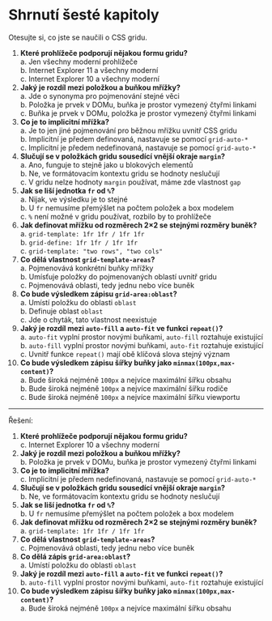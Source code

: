 # Shrnutí šesté kapitoly

Otesujte si, co jste se naučili o CSS gridu.

1. **Které prohlížeče podporují nějakou formu gridu?**  
a. Jen všechny moderní prohlížeče  
b. Internet Explorer 11 a všechny moderní  
c. Internet Explorer 10 a všechny moderní
1. **Jaký je rozdíl mezi položkou a buňkou mřížky?**  
a. Jde o synonyma pro pojmenování stejné věci  
b. Položka je prvek v DOMu, buňka je prostor vymezený čtyřmi linkami  
c. Buňka je prvek v DOMu, položka je prostor vymezený čtyřmi linkami
1. **Co je to implicitní mřížka?**  
a. Je to jen jiné pojmenování pro běžnou mřížku uvnitř CSS gridu  
b. Implicitní je předem definovaná, nastavuje se pomocí `grid-auto-*`  
c. Implicitní je předem nedefinovaná, nastavuje se pomocí `grid-auto-*`
1. **Slučují se v položkách gridu sousedící vnější okraje `margin`?**  
a. Ano, funguje to stejně jako u blokových elementů  
b. Ne, ve formátovacím kontextu gridu se hodnoty neslučují  
c. V gridu nelze hodnoty `margin` používat, máme zde vlastnost `gap`
1. **Jak se liší jednotka `fr` od `%`?**  
a. Nijak, ve výsledku je to stejné  
b. U `fr` nemusíme přemýšlet na počtem položek a box modelem  
c. `%` není možné v gridu používat, rozbilo by to prohlížeče
1. **Jak definovat mřížku od rozměrech 2×2 se stejnými rozměry buněk?**  
a. `grid-template: 1fr 1fr / 1fr 1fr`  
b. `grid-define: 1fr 1fr / 1fr 1fr`  
c. `grid-template: "two rows", "two cols"`
1. **Co dělá vlastnost `grid-template-areas`?**  
a. Pojmenovává konkrétní buňky mřížky  
b. Umísťuje položky do pojmenovaných oblastí uvnitř gridu  
c. Pojmenovává oblasti, tedy jednu nebo více buněk
1. **Co bude výsledkem zápisu `grid-area:oblast`?**  
a. Umístí položku do oblasti `oblast`  
b. Definuje oblast `oblast`  
c. Jde o chyták, tato vlastnost neexistuje
1. **Jaký je rozdíl mezi `auto-fill` a `auto-fit` ve funkci `repeat()`?**  
a. `auto-fit` vyplní prostor novými buňkami, `auto-fill` roztahuje existující  
b. `auto-fill` vyplní prostor novými buňkami, `auto-fit` roztahuje existující  
c. Uvnitř funkce `repeat()` mají obě klíčová slova stejný význam
1. **Co bude výsledkem zápisu šířky buňky jako `minmax(100px,max-content)`?**  
a. Bude široká nejméně `100px` a nejvíce maximální šířku obsahu  
b. Bude široká nejméně `100px` a nejvíce maximální šířku rodiče  
c. Bude široká nejméně `100px` a nejvíce maximální šířku viewportu

---

Řešení:

1. **Které prohlížeče podporují nějakou formu gridu?**  
c. Internet Explorer 10 a všechny moderní
1. **Jaký je rozdíl mezi položkou a buňkou mřížky?**  
b. Položka je prvek v DOMu, buňka je prostor vymezený čtyřmi linkami
1. **Co je to implicitní mřížka?**  
c. Implicitní je předem nedefinovaná, nastavuje se pomocí `grid-auto-*`
1. **Slučují se v položkách gridu sousedící vnější okraje `margin`?**  
b. Ne, ve formátovacím kontextu gridu se hodnoty neslučují  
1. **Jak se liší jednotka `fr` od `%`?**  
b. U `fr` nemusíme přemýšlet na počtem položek a box modelem
1. **Jak definovat mřížku od rozměrech 2×2 se stejnými rozměry buněk?**  
a. `grid-template: 1fr 1fr / 1fr 1fr`
1. **Co dělá vlastnost `grid-template-areas`?**  
c. Pojmenovává oblasti, tedy jednu nebo více buněk
1. **Co dělá zápis `grid-area:oblast`?**  
a. Umístí položku do oblasti `oblast`
1. **Jaký je rozdíl mezi `auto-fill` a `auto-fit` ve funkci `repeat()`?**  
b. `auto-fill` vyplní prostor novými buňkami, `auto-fit` roztahuje existující
1. **Co bude výsledkem zápisu šířky buňky jako `minmax(100px,max-content)`?**  
a. Bude široká nejméně `100px` a nejvíce maximální šířku obsahu
